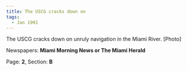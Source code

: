 ```yaml
---  
title: The USCG cracks down on  
tags:  
  - Jan 1991  
---  
```

  
The USCG cracks down on unruly navigation in the Miami River. [Photo]  
  
Newspapers: **Miami Morning News or The Miami Herald**  
  
Page: **2**, Section: **B** 
